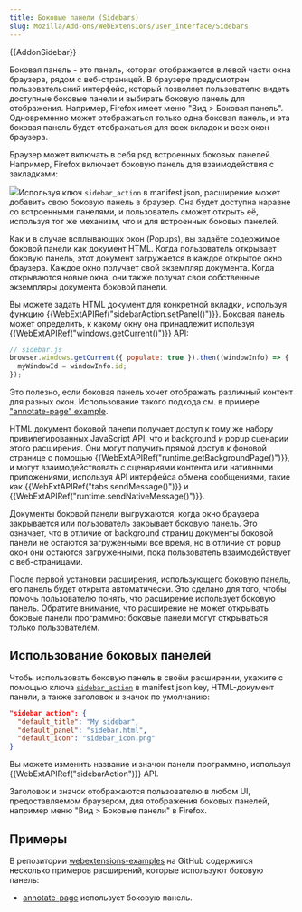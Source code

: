 ```yaml
---
title: Боковые панели (Sidebars)
slug: Mozilla/Add-ons/WebExtensions/user_interface/Sidebars
---
```


{{AddonSidebar}}

Боковая панель - это панель, которая отображается в левой части окна браузера, рядом с веб-страницей. В браузере предусмотрен пользовательский интерфейс, который позволяет пользователю видеть доступные боковые панели и выбирать боковую панель для отображения. Например, Firefox имеет меню "Вид > Боковая панель". Одновременно может отображаться только одна боковая панель, и эта боковая панель будет отображаться для всех вкладок и всех окон браузера.

Браузер может включать в себя ряд встроенных боковых панелей. Например, Firefox включает боковую панель для взаимодействия с закладками:

![](bookmarks-sidebar.png)Используя ключ `sidebar_action` в manifest.json, расширение может добавить свою боковую панель в браузер. Она будет доступна наравне со встроенными панелями, и пользователь сможет открыть её, используя тот же механизм, что и для встроенных боковых панелей.

Как и в случае всплывающих окон (Popups), вы задаёте содержимое боковой панели как документ HTML. Когда пользователь открывает боковую панель, этот документ загружается в каждое открытое окно браузера. Каждое окно получает свой экземпляр документа. Когда открываются новые окна, они также получат свои собственные экземпляры документа боковой панели.

Вы можете задать HTML документ для конкретной вкладки, используя функцию {{WebExtAPIRef("sidebarAction.setPanel()")}}. Боковая панель может определить, к какому окну она принадлежит используя {{WebExtAPIRef("windows.getCurrent()")}} API:

```js
// sidebar.js
browser.windows.getCurrent({ populate: true }).then((windowInfo) => {
  myWindowId = windowInfo.id;
});
```

Это полезно, если боковая панель хочет отображать различный контент для разных окон. Использование такого подхода см. в примере ["annotate-page" example](https://github.com/mdn/webextensions-examples/tree/master/annotate-page).

HTML документ боковой панели получает доступ к тому же набору привилегированных JavaScript API, что и background и popup сценарии этого расширения. Они могут получить прямой доступ к фоновой странице с помощью {{WebExtAPIRef("runtime.getBackgroundPage()")}}, и могут взаимодействовать с сценариями контента или нативными приложениями, используя API интерфейса обмена сообщениями, такие как {{WebExtAPIRef("tabs.sendMessage()")}} и {{WebExtAPIRef("runtime.sendNativeMessage()")}}.

Документы боковой панели выгружаются, когда окно браузера закрывается или пользователь закрывает боковую панель. Это означает, что в отличие от background страниц документы боковой панели не остаются загруженными все время, но в отличие от popup окон они остаются загруженными, пока пользователь взаимодействует с веб-страницами.

После первой установки расширения, использующего боковую панель, его панель будет открыта автоматически. Это сделано для того, чтобы помочь пользователю понять, что расширение использует боковую панель. Обратите внимание, что расширение не может открывать боковые панели программно: боковые панели могут открываться только пользователем.

## Использование боковых панелей

Чтобы использовать боковую панель в своём расширении, укажите с помощью ключа [`sidebar_action`](/en-US/docs/Mozilla/Add-ons/WebExtensions/manifest.json/sidebar_action) в manifest.json key, HTML-документ панели, а также заголовок и значок по умолчанию:

```json
"sidebar_action": {
  "default_title": "My sidebar",
  "default_panel": "sidebar.html",
  "default_icon": "sidebar_icon.png"
}
```

Вы можете изменить название и значок панели программно, используя {{WebExtAPIRef("sidebarAction")}} API.

Заголовок и значок отображаются пользователю в любом UI, предоставляемом браузером, для отображения боковых панелей, например меню "Вид > Боковые панели" в Firefox.

## Примеры

В репозитории [webextensions-examples](https://github.com/mdn/webextensions-examples) на GitHub содержится несколько примеров расширений, которые используют боковую панель:

- [annotate-page](https://github.com/mdn/webextensions-examples/tree/master/annotate-page) использует боковую панель.
